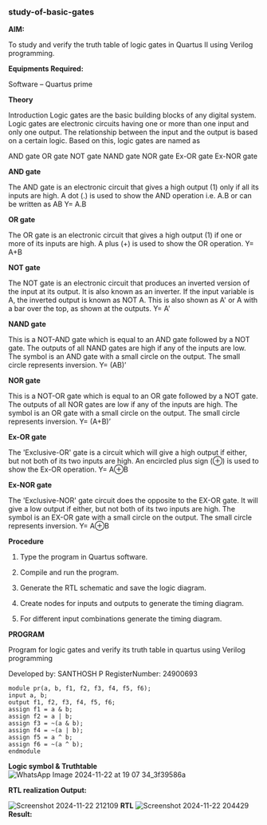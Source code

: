 ### study-of-basic-gates

**AIM:** 

To study and verify the truth table of logic gates in Quartus II using Verilog programming.

**Equipments Required:**

Software – Quartus prime 

**Theory**

Introduction Logic gates are the basic building blocks of any digital system. Logic gates are electronic circuits having one or more than one input and only one output. The relationship between the input and the output is based on a certain logic. Based on this, logic gates are named as

AND gate OR gate NOT gate NAND gate NOR gate Ex-OR gate Ex-NOR gate

**AND gate**

The AND gate is an electronic circuit that gives a high output (1) only if all its inputs are high. A dot (.) is used to show the AND operation i.e. A.B or can be written as AB
Y= A.B

**OR gate** 

The OR gate is an electronic circuit that gives a high output (1) if one or more of its inputs are high. A plus (+) is used to show the OR operation.
Y= A+B

**NOT gate**

The NOT gate is an electronic circuit that produces an inverted version of the input at its output. It is also known as an inverter. If the input variable is A, the inverted output is known as NOT A. This is also shown as A' or A with a bar over the top, as shown at the outputs.
Y= A'

**NAND gate**

This is a NOT-AND gate which is equal to an AND gate followed by a NOT gate. The outputs of all NAND gates are high if any of the inputs are low. The symbol is an AND gate with a small circle on the output. The small circle represents inversion.
Y= (AB)’

**NOR gate**

This is a NOT-OR gate which is equal to an OR gate followed by a NOT gate. The outputs of all NOR gates are low if any of the inputs are high. The symbol is an OR gate with a small circle on the output. The small circle represents inversion.
Y= (A+B)’

**Ex-OR gate**

The 'Exclusive-OR' gate is a circuit which will give a high output if either, but not both of its two inputs are high. An encircled plus sign (⊕) is used to show the Ex-OR operation.
Y= A⊕B

**Ex-NOR gate**

The 'Exclusive-NOR' gate circuit does the opposite to the EX-OR gate. It will give a low output if either, but not both of its two inputs are high. The symbol is an EX-OR gate with a small circle on the output. The small circle represents inversion.
Y= A⊕B

**Procedure** 

1.	Type the program in Quartus software.

2.	Compile and run the program.

3.	Generate the RTL schematic and save the logic diagram.

4.	Create nodes for inputs and outputs to generate the timing diagram.

5.	For different input combinations generate the timing diagram.


**PROGRAM**

Program for logic gates and verify its truth table in quartus using Verilog programming

 Developed by: SANTHOSH P RegisterNumber: 24900693
``` 
module pr(a, b, f1, f2, f3, f4, f5, f6);
input a, b;
output f1, f2, f3, f4, f5, f6;
assign f1 = a & b;
assign f2 = a | b;
assign f3 = ~(a & b);
assign f4 = ~(a | b);
assign f5 = a ^ b;
assign f6 = ~(a ^ b);
endmodule
 ```
**Logic symbol & Truthtable**
![WhatsApp Image 2024-11-22 at 19 07 34_3f39586a](https://github.com/user-attachments/assets/d6d9551e-5811-4ca0-a233-046852afaa27)


**RTL realization Output:** 

![Screenshot 2024-11-22 212109](https://github.com/user-attachments/assets/02d6e6b2-cac6-41da-954b-5a9de27d74b4)
**RTL**
![Screenshot 2024-11-22 204429](https://github.com/user-attachments/assets/2e4265ab-008b-4d65-93c0-25d359e388c0)
**Result:**


